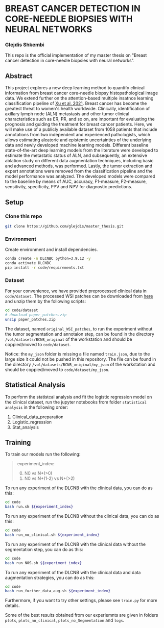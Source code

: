 # BREAST CANCER DETECTION IN CORE-NEEDLE BIOPSIES WITH NEURAL NETWORKS
### Glejdis Shkembi

This repo is the official implementation of my master thesis on "Breast cancer detection in core-needle biopsies with neural networks". 

## Abstract

This project explores a new deep learning method to quantify clinical information from breast cancer core-needle biopsy histopathological image data. We  extend further on the attention-based multiple insatnce learning classification pipeline of [Xu et al. 2021](https://arxiv.org/abs/2112.02222).  Breast cancer has become the greatest threat to women's health worldwide. Clinically, identification of axillary lymph node (ALN) metastasis and other tumor clinical characteristics such as ER, PR, and so on, are important for evaluating the prognosis and guiding the treatment for breast cancer patients.
        Here, we will make use of a publicly available dataset from 1058 patients that include annotations from two independent and experienced pathologists, which allows estimating aleatoric and epistemic uncertainties of the underlying data and newly developed machine learning models. 
        Different baseline state-of-the-art deep learning models from the literature were developed to estimate the metastatic status of ALN, and subsequently, an extensive ablation study on different data augmentation techniques, including basic and advanced methods, was performed. Lastly, the tumor extraction and expert annotations were removed from the classification pipeline and the model performance was analyzed. The developed models were compared to the baseline by means of AUC, accuracy, F1-measure, F2-measure, sensitivity, specificity, PPV and NPV for diagnostic predictions.  
        
## Setup

### Clone this repo

```bash
git clone https://github.com/glejdis/master_thesis.git
```

### Environment

Create environment and install dependencies.

```bash
conda create -n DLCNBC python=3.9.12 -y
conda activate DLCNBC
pip install -r code/requirements.txt
```
        
 ### Dataset

For your convenience, we have provided preprocessed clinical data in `code/dataset`. The processed WSI patches can be downloaded from [here](https://drive.google.com/file/d/1wY5KIVixdwzZZq2m0IoqmBLp0YlwBAz6/view?usp=sharing) and unzip them by the following scripts:

```bash
cd code/dataset
# download paper_patches.zip
unzip paper_patches.zip
```
The dataset, named `original_WSI_patches`, to run the experiment without the tumor segmentation and annotaion step, can be found in the directory `/vol/datasets/BCNB_original` of the workstation and should be coppied/moved to `code/dataset`.

Notice: the `my_json` folder is missing a file named `train.json`, due to the large size it could not be pushed in this repository. The file can be found in the directory `/vol/datasets/BCNB_original/my_json` of the workstation and should be coppied/moved to `code/dataset/my_json`.

## Statistical Analysis

To perform the statistcal analysis and fit the logistic regression model on the clinical dataset, run the jupyter notebooks from folder `statistical analysis` in the following order: 

1. Clinical_data_preparation
2. Logistic_regression
3. Stat_analysis

## Training

To train our models run the following:

> experiment_index:
> 
> 0. N0 vs N+(>0)
> 2. N0 vs N+(1-2) vs N+(>2)

To run any experiment of the DLCNB with the clinical data, you can do as this:

```bash
cd code
bash run.sh ${experiment_index}
```

To run any experiment of the DLCNB without the clinical data, you can do as this:

```bash
cd code
bash run_no_clinical.sh ${experiment_index}
```

To run any experiment of the DLCNB with the clinical data without the segmentation step, you can do as this:

```bash
cd code
bash run_NOS.sh ${experiment_index}
```

To run any experiment of the DLCNB with the clinical data and data augmentation strategies, you can do as this:

```bash
cd code
bash run_further_data_aug.sh ${experiment_index}
```

Furthermore, if you want to try other settings, please see `train.py` for more details.

Some of the best results obtained from our experiemnts are given in folders `plots`, `plots_no_clinical`, `plots_no_Segmentation` and `logs`.
